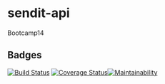 # sendit-api
Bootcamp14

## Badges

[![Build Status](https://travis-ci.org/masete/sendit-api.svg?branch=develop)](https://travis-ci.org/masete/sendit-api) 
[![Coverage Status](https://coveralls.io/repos/github/masete/sendit-api/badge.svg?branch=develop)](https://coveralls.io/github/masete/sendit-api?branch=develop)[![Maintainability](https://api.codeclimate.com/v1/badges/4ea459fea6b2ed0cdc66/maintainability)](https://codeclimate.com/github/masete/sendit-api/maintainability) 